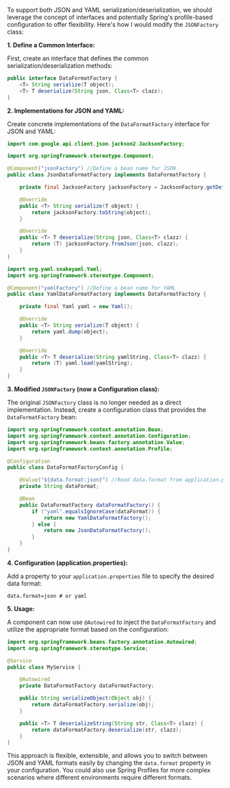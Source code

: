To support both JSON and YAML serialization/deserialization, we should leverage the concept of interfaces and potentially Spring's profile-based configuration to offer flexibility. Here's how I would modify the `JSONFactory` class:

**1. Define a Common Interface:**

First, create an interface that defines the common serialization/deserialization methods:

```java
public interface DataFormatFactory {
    <T> String serialize(T object);
    <T> T deserialize(String json, Class<T> clazz);
}
```

**2. Implementations for JSON and YAML:**

Create concrete implementations of the `DataFormatFactory` interface for JSON and YAML:

```java
import com.google.api.client.json.jackson2.JacksonFactory;

import org.springframework.stereotype.Component;

@Component("jsonFactory") //Define a bean name for JSON
public class JsonDataFormatFactory implements DataFormatFactory {

    private final JacksonFactory jacksonFactory = JacksonFactory.getDefaultInstance();

    @Override
    public <T> String serialize(T object) {
        return jacksonFactory.toString(object);
    }

    @Override
    public <T> T deserialize(String json, Class<T> clazz) {
        return (T) jacksonFactory.fromJson(json, clazz);
    }
}

import org.yaml.snakeyaml.Yaml;
import org.springframework.stereotype.Component;

@Component("yamlFactory") //Define a bean name for YAML
public class YamlDataFormatFactory implements DataFormatFactory {

    private final Yaml yaml = new Yaml();

    @Override
    public <T> String serialize(T object) {
        return yaml.dump(object);
    }

    @Override
    public <T> T deserialize(String yamlString, Class<T> clazz) {
        return (T) yaml.load(yamlString);
    }
}
```

**3. Modified `JSONFactory` (now a Configuration class):**

The original `JSONFactory` class is no longer needed as a direct implementation. Instead, create a configuration class that provides the `DataFormatFactory` bean:

```java
import org.springframework.context.annotation.Bean;
import org.springframework.context.annotation.Configuration;
import org.springframework.beans.factory.annotation.Value;
import org.springframework.context.annotation.Profile;

@Configuration
public class DataFormatFactoryConfig {

    @Value("${data.format:json}") //Read data.format from application.properties
    private String dataFormat;

    @Bean
    public DataFormatFactory dataFormatFactory() {
        if ("yaml".equalsIgnoreCase(dataFormat)) {
            return new YamlDataFormatFactory();
        } else {
            return new JsonDataFormatFactory();
        }
    }
}
```

**4. Configuration (application.properties):**

Add a property to your `application.properties` file to specify the desired data format:

```properties
data.format=json # or yaml
```

**5. Usage:**

A component can now use `@Autowired` to inject the `DataFormatFactory` and utilize the appropriate format based on the configuration:

```java
import org.springframework.beans.factory.annotation.Autowired;
import org.springframework.stereotype.Service;

@Service
public class MyService {

    @Autowired
    private DataFormatFactory dataFormatFactory;

    public String serializeObject(Object obj) {
        return dataFormatFactory.serialize(obj);
    }

    public <T> T deserializeString(String str, Class<T> clazz) {
        return dataFormatFactory.deserialize(str, clazz);
    }
}
```

This approach is flexible, extensible, and allows you to switch between JSON and YAML formats easily by changing the `data.format` property in your configuration. You could also use Spring Profiles for more complex scenarios where different environments require different formats.